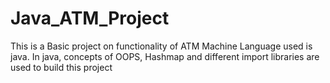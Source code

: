 # Java_ATM_Project 
This is a Basic project on functionality of ATM Machine
Language used is java.
In java, concepts of OOPS, Hashmap and different import libraries are used to build this project 
